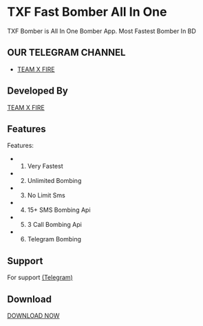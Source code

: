 # TXF Fast Bomber All In One
  TXF Bomber is All In One Bomber  App. Most Fastest Bomber In BD
   
  
  
 ## OUR TELEGRAM CHANNEL
  
 - [TEAM X FIRE](https://t.me/TXF2022) 
  
  
 ## Developed By
  
  
 <a href="https://www.facebook.com/team.x.fire.official">TEAM X FIRE</a> 
  
  
 ## Features 
  
  
  
 Features:  
 - 1) Very Fastest 
 - 2) Unlimited Bombing
 - 3) No Limit Sms
 - 4) 15+ SMS Bombing Api
 - 5) 3 Call Bombing Api
 - 6) Telegram Bombing
  
  
  
 ## Support 
  
 For support <a href="https://t.me/teamxfire">(Telegram)</a>
  
  
 ## Download  
 <a href="https://github.com/teamxfire/TXF-AIO-Bomber/raw/main/VX%20SMS%20BOMBER%201.1.apk">DOWNLOAD NOW</a> 
 
